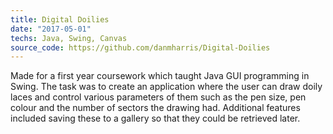 ```yaml
---
title: Digital Doilies
date: "2017-05-01"
techs: Java, Swing, Canvas
source_code: https://github.com/danmharris/Digital-Doilies
---
```

Made for a first year coursework which taught Java GUI programming in Swing. The task was to create an application where the user can draw doily laces and control various parameters of them such as the pen size, pen colour and the number of sectors the drawing had. Additional features included saving these to a gallery so that they could be retrieved later.
